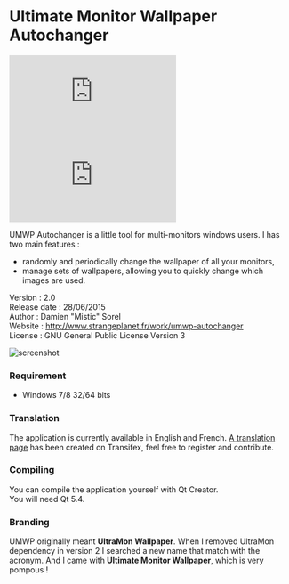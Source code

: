 # Ultimate Monitor Wallpaper Autochanger

[![stable version](http://www.strangeplanet.fr/work/umwp-autochanger/badge.php?what=version)](http://www.strangeplanet.fr/work/umwp-autochanger/download.php)
[![downloads](http://www.strangeplanet.fr/work/umwp-autochanger/badge.php?what=downloads)](http://www.strangeplanet.fr/work/umwp-autochanger)

UMWP Autochanger is a little tool for multi-monitors windows users. I has two main features :
* randomly and periodically change the wallpaper of all your monitors,
* manage sets of wallpapers, allowing you to quickly change which images are used.

Version       : 2.0  
Release date  : 28/06/2015  
Author        : Damien "Mistic" Sorel  
Website       : http://www.strangeplanet.fr/work/umwp-autochanger  
License       : GNU General Public License Version 3

![screenshot](http://www.strangeplanet.fr/work/umwp-autochanger/src/screenshot-main.png)

### Requirement
* Windows 7/8 32/64 bits


### Translation
The application is currently available in English and French. [A translation page](https://www.transifex.com/projects/p/umwp-autochanger) has been created on Transifex, feel free to register and contribute.


### Compiling
You can compile the application yourself with Qt Creator.  
You will need Qt 5.4.


### Branding
UMWP originally meant **UltraMon Wallpaper**. When I removed UltraMon dependency in version 2 I searched a new name that match with the acronym. And I came with **Ultimate Monitor Wallpaper**, which is very pompous !